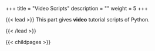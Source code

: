 +++
title = "Video Scripts"
description = ""
weight = 5
+++

{{< lead >}}
This part gives **video** tutorial scripts of Python.
<br/>


{{< /lead >}}


{{< childpages >}}